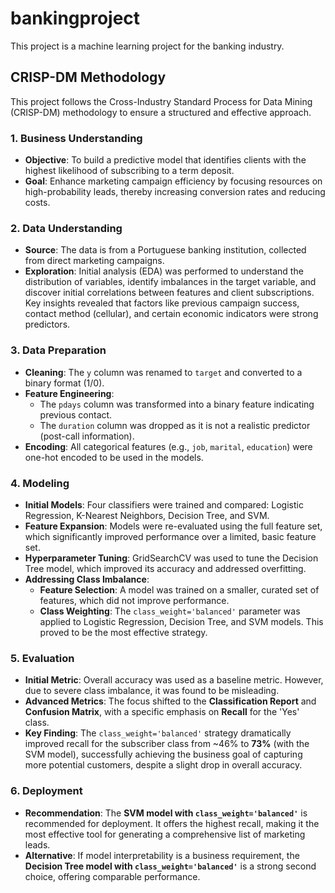 # bankingproject

This project is a machine learning project for the banking industry.

## CRISP-DM Methodology

This project follows the Cross-Industry Standard Process for Data Mining (CRISP-DM) methodology to ensure a structured and effective approach.

### 1. Business Understanding
- **Objective**: To build a predictive model that identifies clients with the highest likelihood of subscribing to a term deposit.
- **Goal**: Enhance marketing campaign efficiency by focusing resources on high-probability leads, thereby increasing conversion rates and reducing costs.

### 2. Data Understanding
- **Source**: The data is from a Portuguese banking institution, collected from direct marketing campaigns.
- **Exploration**: Initial analysis (EDA) was performed to understand the distribution of variables, identify imbalances in the target variable, and discover initial correlations between features and client subscriptions. Key insights revealed that factors like previous campaign success, contact method (cellular), and certain economic indicators were strong predictors.

### 3. Data Preparation
- **Cleaning**: The `y` column was renamed to `target` and converted to a binary format (1/0).
- **Feature Engineering**: 
    - The `pdays` column was transformed into a binary feature indicating previous contact.
    - The `duration` column was dropped as it is not a realistic predictor (post-call information).
- **Encoding**: All categorical features (e.g., `job`, `marital`, `education`) were one-hot encoded to be used in the models.

### 4. Modeling
- **Initial Models**: Four classifiers were trained and compared: Logistic Regression, K-Nearest Neighbors, Decision Tree, and SVM.
- **Feature Expansion**: Models were re-evaluated using the full feature set, which significantly improved performance over a limited, basic feature set.
- **Hyperparameter Tuning**: GridSearchCV was used to tune the Decision Tree model, which improved its accuracy and addressed overfitting.
- **Addressing Class Imbalance**:
    - **Feature Selection**: A model was trained on a smaller, curated set of features, which did not improve performance.
    - **Class Weighting**: The `class_weight='balanced'` parameter was applied to Logistic Regression, Decision Tree, and SVM models. This proved to be the most effective strategy.

### 5. Evaluation
- **Initial Metric**: Overall accuracy was used as a baseline metric. However, due to severe class imbalance, it was found to be misleading.
- **Advanced Metrics**: The focus shifted to the **Classification Report** and **Confusion Matrix**, with a specific emphasis on **Recall** for the 'Yes' class.
- **Key Finding**: The `class_weight='balanced'` strategy dramatically improved recall for the subscriber class from ~46% to **73%** (with the SVM model), successfully achieving the business goal of capturing more potential customers, despite a slight drop in overall accuracy.

### 6. Deployment
- **Recommendation**: The **SVM model with `class_weight='balanced'`** is recommended for deployment. It offers the highest recall, making it the most effective tool for generating a comprehensive list of marketing leads.
- **Alternative**: If model interpretability is a business requirement, the **Decision Tree model with `class_weight='balanced'`** is a strong second choice, offering comparable performance.
